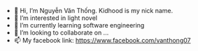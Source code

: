 - 👋 Hi, I’m Nguyễn Văn Thống. Kidhood is my nick name.
- 👀 I’m interested in light novel
- 🌱 I’m currently learning software engineering
- 💞️ I’m looking to collaborate on ...
- 📫 My facebook link: https://www.facebook.com/vanthong07

<!---
KidHood/KidHood is a ✨ special ✨ repository because its `README.md` (this file) appears on your GitHub profile.
You can click the Preview link to take a look at your changes.
--->
